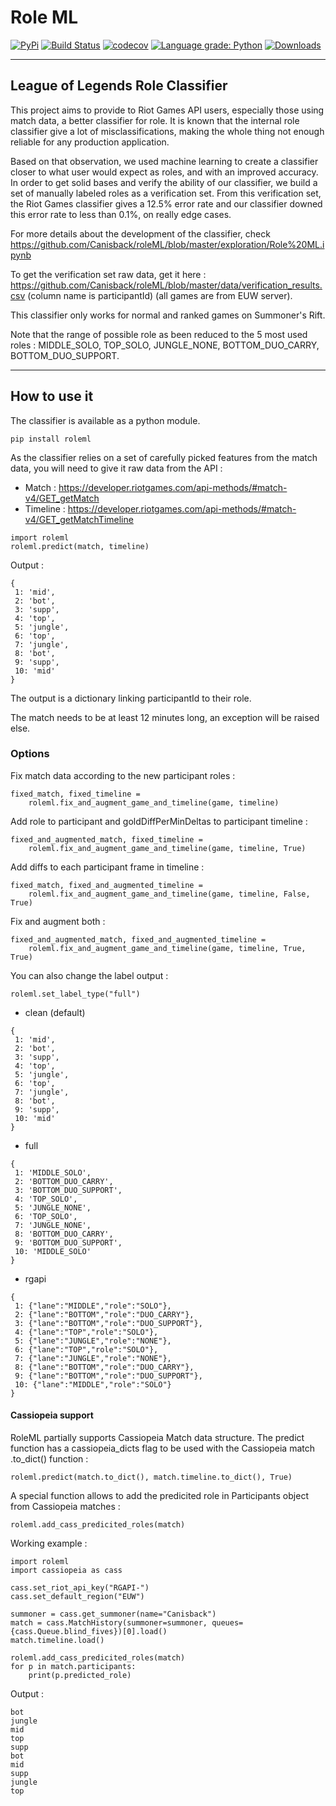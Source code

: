 # Role ML

[![PyPi](https://img.shields.io/pypi/v/roleml)](https://pypi.org/project/roleml/)
[![Build Status](https://travis-ci.com/Canisback/roleml.svg?branch=master)](https://travis-ci.com/Canisback/roleml)
[![codecov](https://codecov.io/gh/Canisback/roleml/branch/master/graph/badge.svg)](https://codecov.io/gh/Canisback/roleml)
[![Language grade: Python](https://img.shields.io/lgtm/grade/python/github/Canisback/roleML.svg?logo=lgtm&logoWidth=18)](https://lgtm.com/projects/g/Canisback/roleML/context:python)
[![Downloads](https://pepy.tech/badge/roleml)](https://pepy.tech/project/roleml)
***

## League of Legends Role Classifier

This project aims to provide to Riot Games API users, especially those using match data, a better classifier for role. It is known that the internal role classifier give a lot of misclassifications, making the whole thing not enough reliable for any production application.

Based on that observation, we used machine learning to create a classifier closer to what user would expect as roles, and with an improved accuracy. In order to get solid bases and verify the ability of our classifier, we build a set of manually labeled roles as a verification set. From this verification set, the Riot Games classifier gives a 12.5% error rate and our classifier downed this error rate to less than 0.1%, on really edge cases.

For more details about the development of the classifier, check https://github.com/Canisback/roleML/blob/master/exploration/Role%20ML.ipynb

To get the verification set raw data, get it here : https://github.com/Canisback/roleML/blob/master/data/verification_results.csv (column name is participantId) (all games are from EUW server).

This classifier only works for normal and ranked games on Summoner's Rift.

Note that the range of possible role as been reduced to the 5 most used roles : MIDDLE_SOLO, TOP_SOLO, JUNGLE_NONE, BOTTOM_DUO_CARRY, BOTTOM_DUO_SUPPORT.

***
## How to use it

The classifier is available as a python module.
```
pip install roleml
```

As the classifier relies on a set of carefully picked features from the match data, you will need to give it raw data from the API : 
 * Match  : https://developer.riotgames.com/api-methods/#match-v4/GET_getMatch
 * Timeline : https://developer.riotgames.com/api-methods/#match-v4/GET_getMatchTimeline

```
import roleml
roleml.predict(match, timeline)
```
Output : 
```
{
 1: 'mid',
 2: 'bot',
 3: 'supp',
 4: 'top',
 5: 'jungle',
 6: 'top',
 7: 'jungle',
 8: 'bot',
 9: 'supp',
 10: 'mid'
}
```

The output is a dictionary linking participantId to their role.

The match needs to be at least 12 minutes long, an exception will be raised else.

### Options

Fix match data according to the new participant roles : 
```
fixed_match, fixed_timeline = 
	roleml.fix_and_augment_game_and_timeline(game, timeline)
```
Add role to participant and goldDiffPerMinDeltas to participant timeline : 
```
fixed_and_augmented_match, fixed_timeline = 
	roleml.fix_and_augment_game_and_timeline(game, timeline, True)
```
Add diffs to each participant frame in timeline : 
```
fixed_match, fixed_and_augmented_timeline = 
	roleml.fix_and_augment_game_and_timeline(game, timeline, False, True)
```
Fix and augment both : 
```
fixed_and_augmented_match, fixed_and_augmented_timeline = 
	roleml.fix_and_augment_game_and_timeline(game, timeline, True, True)
```


You can also change the label output : 
```
roleml.set_label_type("full")
```
 * clean (default)
```
{
 1: 'mid',
 2: 'bot',
 3: 'supp',
 4: 'top',
 5: 'jungle',
 6: 'top',
 7: 'jungle',
 8: 'bot',
 9: 'supp',
 10: 'mid'
}
```
 * full
```
{
 1: 'MIDDLE_SOLO',
 2: 'BOTTOM_DUO_CARRY',
 3: 'BOTTOM_DUO_SUPPORT',
 4: 'TOP_SOLO',
 5: 'JUNGLE_NONE',
 6: 'TOP_SOLO',
 7: 'JUNGLE_NONE',
 8: 'BOTTOM_DUO_CARRY',
 9: 'BOTTOM_DUO_SUPPORT',
 10: 'MIDDLE_SOLO'
}
```
 * rgapi
```
{
 1: {"lane":"MIDDLE","role":"SOLO"},
 2: {"lane":"BOTTOM","role":"DUO_CARRY"},
 3: {"lane":"BOTTOM","role":"DUO_SUPPORT"},
 4: {"lane":"TOP","role":"SOLO"},
 5: {"lane":"JUNGLE","role":"NONE"},
 6: {"lane":"TOP","role":"SOLO"},
 7: {"lane":"JUNGLE","role":"NONE"},
 8: {"lane":"BOTTOM","role":"DUO_CARRY"},
 9: {"lane":"BOTTOM","role":"DUO_SUPPORT"},
 10: {"lane":"MIDDLE","role":"SOLO"}
}
```

#### Cassiopeia support

RoleML partially supports Cassiopeia Match data structure. The predict function has a cassiopeia_dicts flag to be used with the Cassiopeia match .to_dict() function : 

```
roleml.predict(match.to_dict(), match.timeline.to_dict(), True)
```

A special function allows to add the predicited role in Participants object from Cassiopeia matches : 

```
roleml.add_cass_predicited_roles(match)
```


Working example : 

```
import roleml
import cassiopeia as cass

cass.set_riot_api_key("RGAPI-")
cass.set_default_region("EUW")

summoner = cass.get_summoner(name="Canisback")
match = cass.MatchHistory(summoner=summoner, queues={cass.Queue.blind_fives})[0].load()
match.timeline.load()

roleml.add_cass_predicited_roles(match)
for p in match.participants:
    print(p.predicted_role)
```

Output : 

```
bot
jungle
mid
top
supp
bot
mid
supp
jungle
top
```
